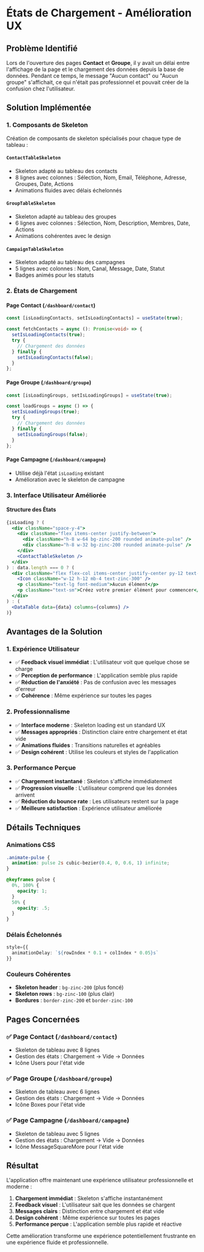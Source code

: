 # États de Chargement - Amélioration UX

## Problème Identifié

Lors de l'ouverture des pages **Contact** et **Groupe**, il y avait un délai entre l'affichage de la page et le chargement des données depuis la base de données. Pendant ce temps, le message "Aucun contact" ou "Aucun groupe" s'affichait, ce qui n'était pas professionnel et pouvait créer de la confusion chez l'utilisateur.

## Solution Implémentée

### 1. **Composants de Skeleton**
Création de composants de skeleton spécialisés pour chaque type de tableau :

#### `ContactTableSkeleton`
- Skeleton adapté au tableau des contacts
- 8 lignes avec colonnes : Sélection, Nom, Email, Téléphone, Adresse, Groupes, Date, Actions
- Animations fluides avec délais échelonnés

#### `GroupTableSkeleton`
- Skeleton adapté au tableau des groupes
- 6 lignes avec colonnes : Sélection, Nom, Description, Membres, Date, Actions
- Animations cohérentes avec le design

#### `CampaignTableSkeleton`
- Skeleton adapté au tableau des campagnes
- 5 lignes avec colonnes : Nom, Canal, Message, Date, Statut
- Badges animés pour les statuts

### 2. **États de Chargement**

#### Page Contact (`/dashboard/contact`)
```typescript
const [isLoadingContacts, setIsLoadingContacts] = useState(true);

const fetchContacts = async (): Promise<void> => {
  setIsLoadingContacts(true);
  try {
    // Chargement des données
  } finally {
    setIsLoadingContacts(false);
  }
};
```

#### Page Groupe (`/dashboard/groupe`)
```typescript
const [isLoadingGroups, setIsLoadingGroups] = useState(true);

const loadGroups = async () => {
  setIsLoadingGroups(true);
  try {
    // Chargement des données
  } finally {
    setIsLoadingGroups(false);
  }
};
```

#### Page Campagne (`/dashboard/campagne`)
- Utilise déjà l'état `isLoading` existant
- Amélioration avec le skeleton de campagne

### 3. **Interface Utilisateur Améliorée**

#### Structure des États
```jsx
{isLoading ? (
  <div className="space-y-4">
    <div className="flex items-center justify-between">
      <div className="h-8 w-64 bg-zinc-200 rounded animate-pulse" />
      <div className="h-8 w-32 bg-zinc-200 rounded animate-pulse" />
    </div>
    <ContactTableSkeleton />
  </div>
) : data.length === 0 ? (
  <div className="flex flex-col items-center justify-center py-12 text-zinc-500">
    <Icon className="w-12 h-12 mb-4 text-zinc-300" />
    <p className="text-lg font-medium">Aucun élément</p>
    <p className="text-sm">Créez votre premier élément pour commencer</p>
  </div>
) : (
  <DataTable data={data} columns={columns} />
)}
```

## Avantages de la Solution

### 1. **Expérience Utilisateur**
- ✅ **Feedback visuel immédiat** : L'utilisateur voit que quelque chose se charge
- ✅ **Perception de performance** : L'application semble plus rapide
- ✅ **Réduction de l'anxiété** : Pas de confusion avec les messages d'erreur
- ✅ **Cohérence** : Même expérience sur toutes les pages

### 2. **Professionnalisme**
- ✅ **Interface moderne** : Skeleton loading est un standard UX
- ✅ **Messages appropriés** : Distinction claire entre chargement et état vide
- ✅ **Animations fluides** : Transitions naturelles et agréables
- ✅ **Design cohérent** : Utilise les couleurs et styles de l'application

### 3. **Performance Perçue**
- ✅ **Chargement instantané** : Skeleton s'affiche immédiatement
- ✅ **Progression visuelle** : L'utilisateur comprend que les données arrivent
- ✅ **Réduction du bounce rate** : Les utilisateurs restent sur la page
- ✅ **Meilleure satisfaction** : Expérience utilisateur améliorée

## Détails Techniques

### Animations CSS
```css
.animate-pulse {
  animation: pulse 2s cubic-bezier(0.4, 0, 0.6, 1) infinite;
}

@keyframes pulse {
  0%, 100% {
    opacity: 1;
  }
  50% {
    opacity: .5;
  }
}
```

### Délais Échelonnés
```typescript
style={{ 
  animationDelay: `${rowIndex * 0.1 + colIndex * 0.05}s`
}}
```

### Couleurs Cohérentes
- **Skeleton header** : `bg-zinc-200` (plus foncé)
- **Skeleton rows** : `bg-zinc-100` (plus clair)
- **Bordures** : `border-zinc-200` et `border-zinc-100`

## Pages Concernées

### ✅ Page Contact (`/dashboard/contact`)
- Skeleton de tableau avec 8 lignes
- Gestion des états : Chargement → Vide → Données
- Icône Users pour l'état vide

### ✅ Page Groupe (`/dashboard/groupe`)
- Skeleton de tableau avec 6 lignes
- Gestion des états : Chargement → Vide → Données
- Icône Boxes pour l'état vide

### ✅ Page Campagne (`/dashboard/campagne`)
- Skeleton de tableau avec 5 lignes
- Gestion des états : Chargement → Vide → Données
- Icône MessageSquareMore pour l'état vide

## Résultat

L'application offre maintenant une expérience utilisateur professionnelle et moderne :

1. **Chargement immédiat** : Skeleton s'affiche instantanément
2. **Feedback visuel** : L'utilisateur sait que les données se chargent
3. **Messages clairs** : Distinction entre chargement et état vide
4. **Design cohérent** : Même expérience sur toutes les pages
5. **Performance perçue** : L'application semble plus rapide et réactive

Cette amélioration transforme une expérience potentiellement frustrante en une expérience fluide et professionnelle.
